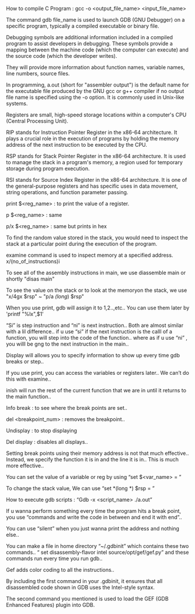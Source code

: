 How to compile C Program : 
gcc -o <output_file_name> <input_file_name>

The command gdb file_name is used to launch GDB (GNU Debugger) on a specific program, typically a compiled executable or binary file.

Debugging symbols are additional information included in a compiled program to assist developers in debugging. These symbols provide a mapping between the machine code (which the computer can execute) and the source code (which the developer writes).

They will provide more information about function names, variable names, line numbers, source files.

In programming, a.out (short for "assembler output") is the default name for the executable file produced by the GNU gcc or g++ compiler if no output file name is specified using the -o option. It is commonly used in Unix-like systems.

Registers are small, high-speed storage locations within a computer's CPU (Central Processing Unit).

RIP stands for Instruction Pointer Register in the x86-64 architecture. It plays a crucial role in the execution of programs by holding the memory address of the next instruction to be executed by the CPU.

RSP stands for Stack Pointer Register in the x86-64 architecture. It is used to manage the stack in a program's memory, a region used for temporary storage during program execution.

RSI stands for Source Index Register in the x86-64 architecture. It is one of the general-purpose registers and has specific uses in data movement, string operations, and function parameter passing.

print $<reg_name> : to print the value of a register.

p $<reg_name> : same

p/x $<reg_name> : same but prints in hex

To find the random value stored in the stack, you would need to inspect the stack at a particular point during the execution of the program.

examine command is used to inspect memory at a specified address.
x/(no_of_instructions)i

To see all of the assembly instructions in main, we use diassemble main or shortly "disas main"

To see the value on the stack or to look at the memoryon the stack, we use "x/4gx $rsp" 
~ "p/a *(long*) $rsp"

When you use print, gdb will assign it to $1,$2..,etc.. You can use them later by 'printf "%lx",$1'

“Si” is step instruction and “ni” is next instruction.. Both are almost similar with a lil difference.. if u use “si” if the next instruction is the calll of a function, you will step into the code of the function.. where as if u use “ni” , you willl be gng to the next instruction in the main..

Display will allows you to specify information to show up every time gdb breaks or step..

If you use print, you can access the variables or registers later.. We can’t do this with examine..

 inish will run the rest of the current function that we are in until it returns to the main function..

Info break : to see where the break points are set..

del <breakpoint_num> : removes the breakpoint..

Undisplay <number> : to stop displaying

Del display : disables all displays..

Setting break points using their memory address is not that much effective.. Instead, we specify the function it is in and the line it is in.. This is much more effective..

You can set the value of a variable or reg by using “set $<var_name> = <value>”

To change the stack value, 
    We can use “set *(long *) $rsp = <value>”

How to execute gdb scripts :
“Gdb -x <script_name> ./a.out”

If u wanna perform something every time the program hits a break point, you use “commands and write the code in between and end it with end”..

You can use “silent” when you just wanna print the address and nothing else.. 

You can make a file in home directory “~/.gdbinit” which contains these two commands.. “ set disassembly-flavor intel
					source/opt/gef/gef.py”  and these commands run 	every time you run gdb..

Gef adds color coding to all the instructions..

By including the first command in your .gdbinit, it ensures that all disassembled code shown in GDB uses the Intel-style syntax.

The second command you mentioned is used to load the GEF (GDB Enhanced Features) plugin into GDB.
